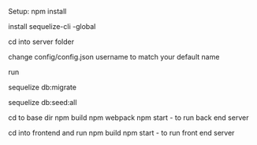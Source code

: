 Setup: 
npm install


install sequelize-cli -global


cd into server folder

change config/config.json username to match your default name

run


sequelize db:migrate

sequelize db:seed:all

cd to base dir
npm build
npm webpack
npm start - to run back end server


cd into frontend and run
npm build
npm start - to run front end server
